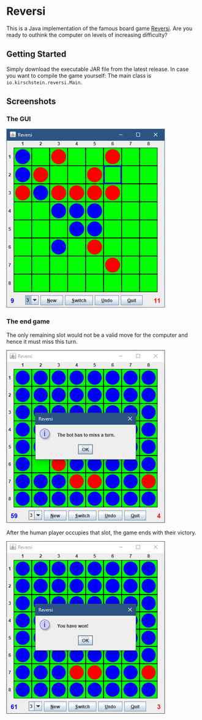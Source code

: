 # Reversi

This is a Java implementation of the famous board game [Reversi](https://en.wikipedia.org/wiki/Reversi).
Are you ready to outhink the computer on levels of increasing difficulty?

## Getting Started

Simply download the executable JAR file from the latest release.
In case you want to compile the game yourself: The main class is `io.kirschstein.reversi.Main`.

## Screenshots

### The GUI

![Reversi GUI where it is the player's turn](img/reversi.png)

### The end game

The only remaining slot would not be a valid move for the computer and hence it must miss this turn.

![The bot has to miss a turn](img/reversi_miss.png)

After the human player occupies that slot, the game ends with their victory.

![The human player has won](img/reversi_victory.png)